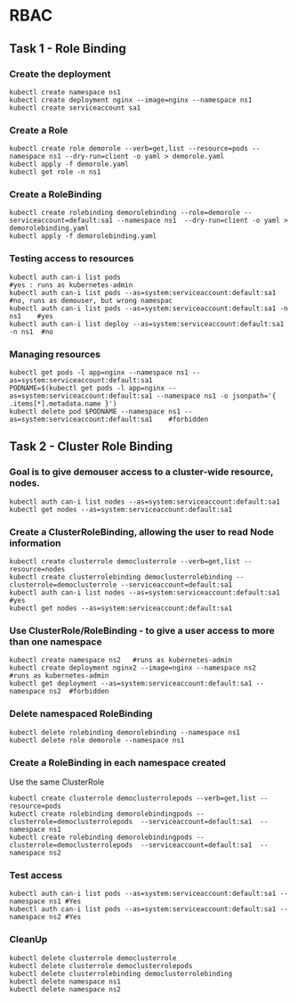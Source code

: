 # RBAC

## Task 1 - Role Binding

### Create the deployment

```
kubectl create namespace ns1
kubectl create deployment nginx --image=nginx --namespace ns1
kubectl create serviceaccount sa1
```

### Create a Role

```
kubectl create role demorole --verb=get,list --resource=pods --namespace ns1 --dry-run=client -o yaml > demorole.yaml
kubectl apply -f demorole.yaml
kubectl get role -n ns1
```

### Create a RoleBinding

```
kubectl create rolebinding demorolebinding --role=demorole --serviceaccount=default:sa1 --namespace ns1  --dry-run=client -o yaml > demorolebinding.yaml
kubectl apply -f demorolebinding.yaml
```

### Testing access to resources

```
kubectl auth can-i list pods                                                  #yes : runs as kubernetes-admin
kubectl auth can-i list pods --as=system:serviceaccount:default:sa1           #no, runs as demouser, but wrong namespac
kubectl auth can-i list pods --as=system:serviceaccount:default:sa1 -n ns1    #yes
kubectl auth can-i list deploy --as=system:serviceaccount:default:sa1 -n ns1  #no
```

### Managing resources

```
kubectl get pods -l app=nginx --namespace ns1 --as=system:serviceaccount:default:sa1
PODNAME=$(kubectl get pods -l app=nginx --as=system:serviceaccount:default:sa1 --namespace ns1 -o jsonpath='{ .items[*].metadata.name }')
kubectl delete pod $PODNAME --namespace ns1 --as=system:serviceaccount:default:sa1    #forbidden
```

## Task 2 - Cluster Role Binding

### Goal is to give demouser access to a cluster-wide resource, nodes.

```
kubectl auth can-i list nodes --as=system:serviceaccount:default:sa1
kubectl get nodes --as=system:serviceaccount:default:sa1
```

### Create a ClusterRoleBinding, allowing the user to read Node information

```
kubectl create clusterrole democlusterrole --verb=get,list --resource=nodes
kubectl create clusterrolebinding democlusterrolebinding --clusterrole=democlusterrole --serviceaccount=default:sa1
kubectl auth can-i list nodes --as=system:serviceaccount:default:sa1 #yes
kubectl get nodes --as=system:serviceaccount:default:sa1
```

### Use ClusterRole/RoleBinding - to give a user access to more than one namespace

```
kubectl create namespace ns2   #runs as kubernetes-admin
kubectl create deployment nginx2 --image=nginx --namespace ns2    #runs as kubernetes-admin
kubectl get deployment --as=system:serviceaccount:default:sa1 --namespace ns2  #forbidden
```

### Delete namespaced RoleBinding

```
kubectl delete rolebinding demorolebinding --namespace ns1
kubectl delete role demorole --namespace ns1
```

### Create a RoleBinding in each namespace created

Use the same ClusterRole

```
kubectl create clusterrole democlusterrolepods --verb=get,list --resource=pods
kubectl create rolebinding demorolebindingpods --clusterrole=democlusterrolepods  --serviceaccount=default:sa1  --namespace ns1
kubectl create rolebinding demorolebindingpods --clusterrole=democlusterrolepods  --serviceaccount=default:sa1  --namespace ns2
```

### Test access

```
kubectl auth can-i list pods --as=system:serviceaccount:default:sa1 --namespace ns1 #Yes
kubectl auth can-i list pods --as=system:serviceaccount:default:sa1 --namespace ns2 #Yes
```

### CleanUp

```
kubectl delete clusterrole democlusterrole
kubectl delete clusterrole democlusterrolepods
kubectl delete clusterrolebinding democlusterrolebinding
kubectl delete namespace ns1
kubectl delete namespace ns2
```

